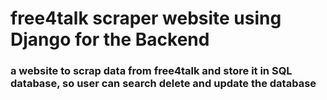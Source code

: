 # free4talk scraper website using Django for the Backend

### a website to scrap data from free4talk and store it in SQL database, so user can search delete and update the database 